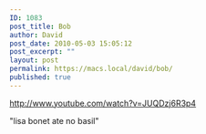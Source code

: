 ```yaml
---
ID: 1083
post_title: Bob
author: David
post_date: 2010-05-03 15:05:12
post_excerpt: ""
layout: post
permalink: https://macs.local/david/bob/
published: true
---
```

http://www.youtube.com/watch?v=JUQDzj6R3p4

"lisa bonet ate no basil"